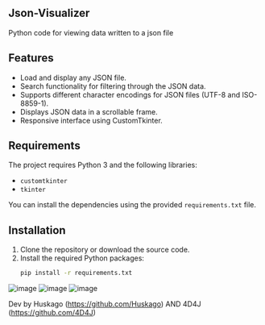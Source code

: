 ## Json-Visualizer
Python code for viewing data written to a json file

## Features

- Load and display any JSON file.
- Search functionality for filtering through the JSON data.
- Supports different character encodings for JSON files (UTF-8 and ISO-8859-1).
- Displays JSON data in a scrollable frame.
- Responsive interface using CustomTkinter.

## Requirements

The project requires Python 3 and the following libraries:
- `customtkinter`
- `tkinter`

You can install the dependencies using the provided `requirements.txt` file.

## Installation

1. Clone the repository or download the source code.
2. Install the required Python packages:
   ```bash
   pip install -r requirements.txt

![image](https://github.com/user-attachments/assets/d4d637a8-ec0c-4dbf-9fd7-c56b1c2a55a1)
![image](https://github.com/user-attachments/assets/b96a2bfd-aeba-4151-8bd9-c36aea8ee43e)
![image](https://github.com/user-attachments/assets/7048ea13-00a9-4981-b916-f4387d1a3af4)



Dev by Huskago (https://github.com/Huskago) AND 4D4J (https://github.com/4D4J)
